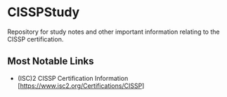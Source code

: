 # CISSPStudy
Repository for study notes and other important information relating to the CISSP certification.

## Most Notable Links

- (ISC)2 CISSP Certification Information [https://www.isc2.org/Certifications/CISSP]
